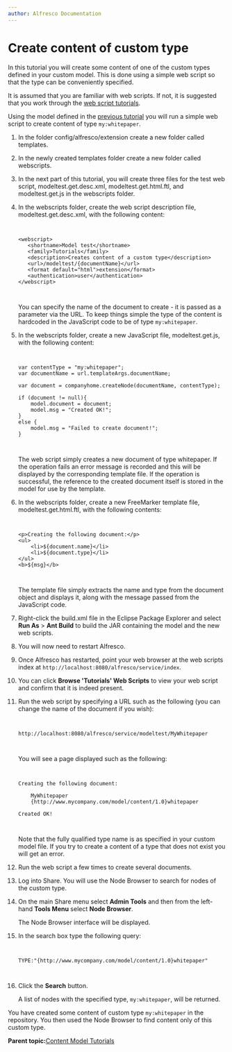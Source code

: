 ```yaml
---
author: Alfresco Documentation
---
```


# Create content of custom type

In this tutorial you will create some content of one of the custom types defined in your custom model. This is done using a simple web script so that the type can be conveniently specified.

It is assumed that you are familiar with web scripts. If not, it is suggested that you work through the [web script tutorials](ws-tutorials.md).

Using the model defined in the [previous tutorial](dev-extensions-content-models-tutorials-deploy-model.md) you will run a simple web script to create content of type `my:whitepaper`.

1.  In the folder config/alfresco/extension create a new folder called templates.

2.  In the newly created templates folder create a new folder called webscripts.

3.  In the next part of this tutorial, you will create three files for the test web script, modeltest.get.desc.xml, modeltest.get.html.ftl, and modeltest.get.js in the webscripts folder.
4.  In the webscripts folder, create the web script description file, modeltest.get.desc.xml, with the following content:

    ```
    
                            
    <webscript>
       <shortname>Model test</shortname>
       <family>Tutorials</family>
       <description>Creates content of a custom type</description>
       <url>/modeltest/{documentName}</url>
       <format default="html">extension</format>
       <authentication>user</authentication>
    </webscript>                        
                            
                        
    ```

    You can specify the name of the document to create - it is passed as a parameter via the URL. To keep things simple the type of the content is hardcoded in the JavaScript code to be of type `my:whitepaper`.

5.  In the webscripts folder, create a new JavaScript file, modeltest.get.js, with the following content:

    ```
    
                            
    var contentType = "my:whitepaper";
    var documentName = url.templateArgs.documentName;
    
    var document = companyhome.createNode(documentName, contentType);
    
    if (document != null){
    	model.document = document;
    	model.msg = "Created OK!";
    }
    else {
    	model.msg = "Failed to create document!";
    }                        
                            
                        
    ```

    The web script simply creates a new document of type whitepaper. If the operation fails an error message is recorded and this will be displayed by the corresponding template file. If the operation is successful, the reference to the created document itself is stored in the model for use by the template.

6.  In the webscripts folder, create a new FreeMarker template file, modeltest.get.html.ftl, with the following contents:

    ```
    
                        
    <p>Creating the following document:</p>
    <ul>
    	<li>${document.name}</li>
    	<li>${document.type}</li>
    </ul>
    <b>${msg}</b>                    
                        
                        
    ```

    The template file simply extracts the name and type from the document object and displays it, along with the message passed from the JavaScript code.

7.  Right-click the build.xml file in the Eclipse Package Explorer and select **Run As** \> **Ant Build** to build the JAR containing the model and the new web scripts.

8.  You will now need to restart Alfresco.

9.  Once Alfresco has restarted, point your web browser at the web scripts index at `http://localhost:8080/alfresco/service/index`.

10. You can click **Browse 'Tutorials' Web Scripts** to view your web script and confirm that it is indeed present.

11. Run the web script by specifying a URL such as the following \(you can change the name of the document if you wish\):

    ```
    
                            
    http://localhost:8080/alfresco/service/modeltest/MyWhitepaper                        
                            
                        
    ```

    You will see a page displayed such as the following:

    ```
    
                            
    Creating the following document:
    
        MyWhitepaper
        {http://www.mycompany.com/model/content/1.0}whitepaper
    
    Created OK!                        
                            
                        
    ```

    Note that the fully qualified type name is as specified in your custom model file. If you try to create a content of a type that does not exist you will get an error.

12. Run the web script a few times to create several documents.

13. Log into Share. You will use the Node Browser to search for nodes of the custom type.

14. On the main Share menu select **Admin Tools** and then from the left-hand **Tools Menu** select **Node Browser**.

    The Node Browser interface will be displayed.

15. In the search box type the following query:

    ```
    
                            
    TYPE:"{http://www.mycompany.com/model/content/1.0}whitepaper"                        
                            
                        
    ```

16. Click the **Search** button.

    A list of nodes with the specified type, `my:whitepaper`, will be returned.


You have created some content of custom type `my:whitepaper` in the repository. You then used the Node Browser to find content only of this custom type.

**Parent topic:**[Content Model Tutorials](../concepts/dev-extensions-content-models-tutorials-intro.md)

